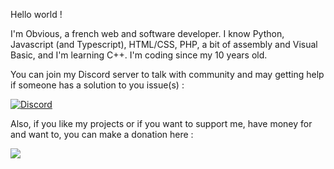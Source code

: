 Hello world !

I'm Obvious, a french web and software developer. I know Python, Javascript (and Typescript), HTML/CSS, PHP, a bit of assembly and Visual Basic, and I'm learning C++. I'm coding since my 10 years old.

You can join my Discord server to talk with community and may getting help if someone has a solution to you issue(s) :

[![Discord](https://img.shields.io/discord/719631917779124325?label=Chat&logo=Discord&style=for-the-badge)](https://discord.gg/VPzU9hu)

Also, if you like my projects or if you want to support me, have money for and want to, you can make a donation here :

[![](https://www.paypalobjects.com/en_US/i/btn/btn_donateCC_LG.gif)](https://www.paypal.me/codingdotexe)
